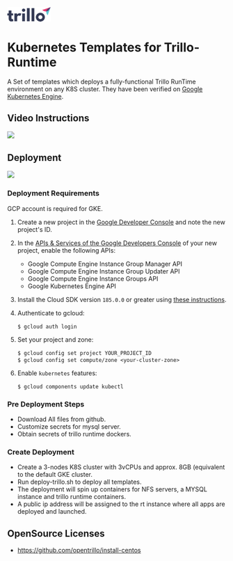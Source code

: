 ![](images/trillo-complete-logo-100x34.png)

# Kubernetes Templates for Trillo-Runtime

A Set of templates which deploys a fully-functional Trillo RunTime
environment on any K8S cluster. They have been verified on
[Google Kubernetes Engine](https://cloud.google.com/kubernetes-engine/).

## Video Instructions
[![](http://img.youtube.com/vi/cYQpzM-FbVo/0.jpg)](http://www.youtube.com/watch?v=cYQpzM-FbVo "")

## Deployment

![](https://drive.google.com/uc?id=1FqSKZQqq8pjuYQwdgPGBJe6qvUvXify4)

### Deployment Requirements

GCP account is required for GKE.

1. Create a new project in the [Google Developer Console](https://console.developers.google.com/project) and note the new project's ID.

1. In the [APIs & Services of the Google Developers Console](https://console.developers.google.com/apis/) of your new project, enable the following APIs:

    * Google Compute Engine Instance Group Manager API
    * Google Compute Engine Instance Group Updater API
    * Google Compute Engine Instance Groups API
    * Google Kubernetes Engine API

1. Install the Cloud SDK version `185.0.0` or greater using [these instructions](https://cloud.google.com/sdk/).

1. Authenticate to gcloud:

    ```shell
    $ gcloud auth login
    ```

1. Set your project and zone:

    ```shell
    $ gcloud config set project YOUR_PROJECT_ID
    $ gcloud config set compute/zone <your-cluster-zone>
    ```

1. Enable `kubernetes` features:

    ```shell
    $ gcloud components update kubectl
    ```

### Pre Deployment Steps

- Download All files from github.
- Customize secrets for mysql server.
- Obtain secrets of trillo runtime dockers.


### Create Deployment

- Create a 3-nodes K8S cluster with 3vCPUs and approx. 8GB (equivalent
  to the default GKE cluster.
- Run deploy-trillo.sh to deploy all templates.
- The deployment will spin up containers for NFS servers, a MYSQL
  instance and trillo runtime containers.
- A public ip address will be assigned to the rt instance where all apps
  are deployed and launched.

## OpenSource Licenses

- https://github.com/opentrillo/install-centos